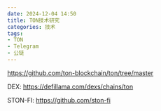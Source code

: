 ```yaml
---
date: 2024-12-04 14:50
title: TON技术研究
categories: 技术
tags:
- TON
- Telegram
- 公链
---
```



https://github.com/ton-blockchain/ton/tree/master

DEX: https://defillama.com/dexs/chains/ton

STON-FI: https://github.com/ston-fi